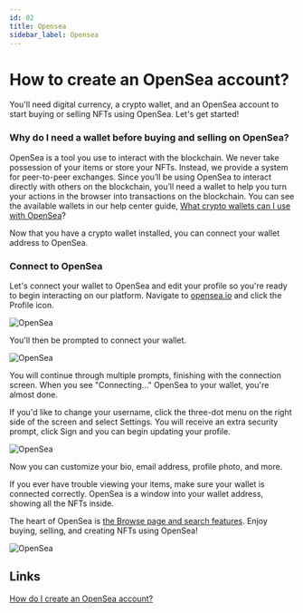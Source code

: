 ```yaml
---
id: 02
title: Opensea
sidebar_label: Opensea
---
```


# How to create an OpenSea account?

You'll need digital currency, a crypto wallet, and an OpenSea account to start buying or selling NFTs using OpenSea. Let's get started!

### Why do I need a wallet before buying and selling on OpenSea?

OpenSea is a tool you use to interact with the blockchain. We never take possession of your items or store your NFTs. Instead, we provide a system for peer-to-peer exchanges. Since you’ll be using OpenSea to interact directly with others on the blockchain, you’ll need a wallet to help you turn your actions in the browser into transactions on the blockchain. You can see the available wallets in our help center guide, [What crypto wallets can I use with OpenSea](https://support.opensea.io/hc/en-us/articles/1500007978402)?

Now that you have a crypto wallet installed, you can connect your wallet address to OpenSea.

### Connect to OpenSea

Let's connect your wallet to OpenSea and edit your profile so you're ready to begin interacting on our platform. Navigate to [opensea.io](https://opensea.io) and click the Profile icon.

![OpenSea](https://support.opensea.io/hc/article_attachments/15507699848595)

You'll then be prompted to connect your wallet.

![OpenSea](https://support.opensea.io/hc/article_attachments/15507747284243)

You will continue through multiple prompts, finishing with the connection screen. When you see "Connecting..." OpenSea to your wallet, you're almost done.

If you'd like to change your username, click the three-dot menu on the right side of the screen and select Settings. You will receive an extra security prompt, click Sign and you can begin updating your profile.

![OpenSea](https://support.opensea.io/hc/article_attachments/15507954654867)

Now you can customize your bio, email address, profile photo, and more.

If you ever have trouble viewing your items, make sure your wallet is connected correctly. OpenSea is a window into your wallet address, showing all the NFTs inside.

The heart of OpenSea is [the Browse page and search features](https://support.opensea.io/hc/en-us/articles/1500003245962). Enjoy buying, selling, and creating NFTs using OpenSea!

![OpenSea](https://support.opensea.io/hc/article_attachments/13197147010707)

## Links

[How do I create an OpenSea account?](https://support.opensea.io/hc/en-us/articles/360061676254-How-do-I-create-an-OpenSea-account-)
